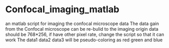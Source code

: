 # Confocal_imaging_matlab
an matlab script for imaging the confocal microscope data
The data gain from the Confocal microscope can be re-bulid to the imaging
origin data should be 768*256, if have other pixel rate, change the script so that it can work
The data1 data2 data3 will be pseudo-coloring as red green and blue
